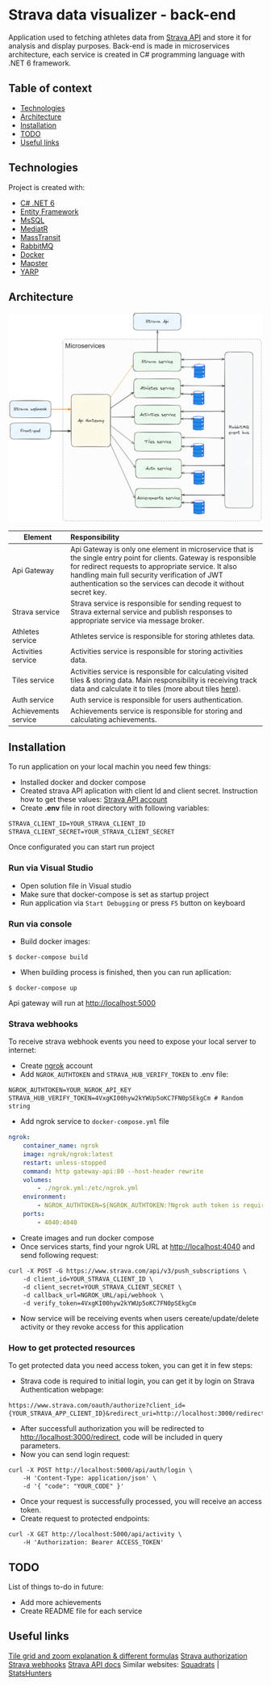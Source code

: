 # Strava data visualizer - back-end

Application used to fetching athletes data from [Strava API](https://developers.strava.com/) and store it for analysis and display purposes. Back-end is made in microservices architecture, each service is created in C# programming language with .NET 6 framework.

## Table of context

- [Technologies](#technologies)
- [Architecture](#architecture)
- [Installation](#installation)
- [TODO](#todo)
- [Useful links](#useful-links)

## Technologies

Project is created with:

- [C# .NET 6](https://learn.microsoft.com/en-us/aspnet/core/fundamentals/apis?view=aspnetcore-6.0)
- [Entity Framework](https://learn.microsoft.com/en-us/ef/)
- [MsSQL](https://learn.microsoft.com/en-us/sql/?view=sql-server-ver16)
- [MediatR](https://github.com/jbogard/MediatR)
- [MassTransit](https://masstransit.io/documentation/concepts)
- [RabbitMQ](https://www.rabbitmq.com/docs)
- [Docker](https://docs.docker.com/)
- [Mapster](https://github.com/MapsterMapper/Mapster)
- [YARP](https://microsoft.github.io/reverse-proxy/)

## Architecture

![microservices architecture](docs/images/architecture.png)

| Element | Responsibility |
| ------- | :------------- |
| Api Gateway           | Api Gateway is only one element in microservice that is the single entry point for clients. Gateway is responsible for redirect requests to appropriate service. It also handling main full security verification of JWT authentication so the services can decode it without secret key. |
| Strava service        | Strava service is responsible for sending request to Strava external service and publish responses to appropriate service via message broker. |
| Athletes service      | Athletes service is responsible for storing athletes data. |
| Activities service    | Activities service is responsible for storing activities data. |
| Tiles service         | Activities service is responsible for calculating visited tiles & storing data. Main responsibility is receiving track data and calculate it to tiles (more about tiles [here](https://developer.tomtom.com/map-display-api/documentation/zoom-levels-and-tile-grid)). |
| Auth service          | Auth service is responsible for users authentication. |
| Achievements service  | Achievements service is responsible for storing and calculating achievements. |

## Installation

To run application on your local machin you need few things:
- Installed docker and docker compose
- Created strava API aplication with client Id and client secret. Instruction how to get these values: [Strava API account](https://developers.strava.com/docs/getting-started/#account)
- Create __.env__ file in root directory with following variables:

```shell
STRAVA_CLIENT_ID=YOUR_STRAVA_CLIENT_ID
STRAVA_CLIENT_SECRET=YOUR_STRAVA_CLIENT_SECRET
```
Once configurated you can start run project

### Run via Visual Studio

- Open solution file in Visual studio
- Make sure that docker-compose is set as startup project
- Run application via `Start Debugging` or press `F5` button on keyboard

### Run via console

- Build docker images:

```console
$ docker-compose build
```

- When building process is finished, then you can run apllication:

```console
$ docker-compose up
```

Api gateway will run at <http://localhost:5000>

### Strava webhooks

To receive strava webhook events you need to expose your local server to internet:

- Create [ngrok](https://dashboard.ngrok.com/) account
- Add `NGROK_AUTHTOKEN` and `STRAVA_HUB_VERIFY_TOKEN` to .env file:

```shell
NGROK_AUTHTOKEN=YOUR_NGROK_API_KEY
STRAVA_HUB_VERIFY_TOKEN=4VxgKI00hyw2kYWUp5oKC7FN0pSEkgCm # Random string
```

- Add ngrok service to `docker-compose.yml` file

```yaml
ngrok:
    container_name: ngrok
    image: ngrok/ngrok:latest
    restart: unless-stopped
    command: http gateway-api:80 --host-header rewrite
    volumes:
        - ./ngrok.yml:/etc/ngrok.yml
    environment:
        - NGROK_AUTHTOKEN=${NGROK_AUTHTOKEN:?Ngrok auth token is required. Add it to .env file.}
    ports:
        - 4040:4040
```

- Create images and run docker compose
- Once services starts, find your ngrok URL at <http://localhost:4040> and send following request:

```curl
curl -X POST -G https://www.strava.com/api/v3/push_subscriptions \
    -d client_id=YOUR_STRAVA_CLIENT_ID \
    -d client_secret=YOUR_STRAVA_CLIENT_SECRET \
    -d callback_url=NGROK_URL/api/webhook \
    -d verify_token=4VxgKI00hyw2kYWUp5oKC7FN0pSEkgCm
```

- Now service will be receiving events when users cereate/update/delete activity or they revoke access for this application

### How to get protected resources

To get protected data you need access token, you can get it in few steps:

- Strava code is required to initial login, you can get it by login on Strava Authentication webpage:

```
https://www.strava.com/oauth/authorize?client_id={YOUR_STRAVA_APP_CLIENT_ID}&redirect_uri=http://localhost:3000/redirect&response_type=code&approval_prompt=auto&scope=read,activity:read,activity:read_all
```

- After successfull authorization you will be redirected to <http://localhost:3000/redirect>, code will be included in query parameters.
- Now you can send login request:

```curl
curl -X POST http://localhost:5000/api/auth/login \
	-H 'Content-Type: application/json' \
	-d '{ "code": "YOUR_CODE" }'
```

- Once your request is successfully processed, you will receive an access token.
- Create request to protected endpoints:

```curl
curl -X GET http://localhost:5000/api/activity \
	-H 'Authorization: Bearer ACCESS_TOKEN'
```

## TODO

List of things to-do in future:

- Add more achievements
- Create README file for each service

## Useful links

[Tile grid and zoom explanation & different formulas](https://developer.tomtom.com/map-display-api/documentation/zoom-levels-and-tile-grid)
[Strava authorization](https://developers.strava.com/docs/authentication)
[Strava webhooks](https://developers.strava.com/docs/webhooks)
[Strava API docs](https://developers.strava.com/docs/reference)
Similar websites: [Squadrats](https://squadrats.com) | [StatsHunters](https://www.statshunters.com/)
